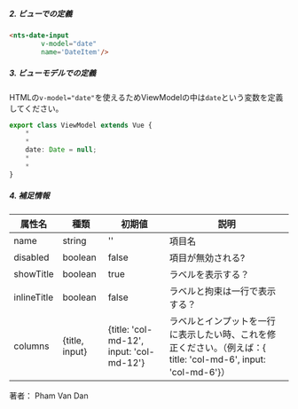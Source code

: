 ##### 2. ビューでの定義

```html
<nts-date-input
        v-model="date"
        name='DateItem'/>
```
##### 3. ビューモデルでの定義
HTMLの`v-model="date"`を使えるためViewModelの中は`date`という変数を定義してください。  

```ts
export class ViewModel extends Vue {
    *
    *
    date: Date = null;
    *
    *
}
```

##### 4. 補足情報

| 属性名| 種類 | 初期値 | 説明 |
| --------------|------| -------- | ------|
| name | string | '' | 項目名 |
| disabled | boolean | false | 項目が無効される? |
| showTitle | boolean | true | ラベルを表示する？ |
| inlineTitle | boolean | false | ラベルと拘束は一行で表示する？ |
| columns | {title, input} | {title: 'col-md-12', input: 'col-md-12'} | ラベルとインプットを一行に表示したい時、これを修正ください。（例えば：{ title: 'col-md-6', input: 'col-md-6'}）|

著者： Pham Van Dan